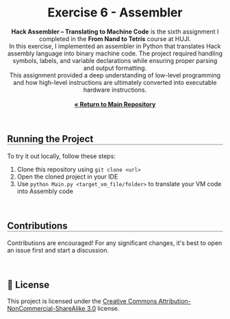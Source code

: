 <div align="center">
  <h1 align="center" style="border-bottom: none"><b>Exercise 6</b> - Assembler</h1>

  <p align="center">
<b>Hack Assembler – Translating to Machine Code</b> is the sixth assignment I completed in the <b>From Nand to Tetris</b> course at HUJI.
<br>
In this exercise, I implemented an assembler in Python that translates Hack assembly language into binary machine code. The project required handling symbols, labels, and variable declarations while ensuring proper parsing and output formatting.
<br>
This assignment provided a deep understanding of low-level programming and how high-level instructions are ultimately converted into executable hardware instructions.
<br><br>
    <a href="https://github.com/ShayMorad/Nand2Tetris"><strong>« Return to Main Repository</strong></a>
    <br>
  </p>
</div>

<br>

<div align="left">
  <h2 align="left" style="border-bottom: 1px solid gray">Running the Project</h2>

  <p>To try it out locally, follow these steps:</p>
  <ol align="left">
    <li>Clone this repository using <code>git clone &lt;url&gt;</code></li>
    <li>Open the cloned project in your IDE</li>
    <li>Use <code>python Main.py &lt;target_vm_file/folder&gt;</code> to translate your VM code into Assembly code</li>
  </ol>
</div>

<br>

<div align="left">
  <h2 align="left" style="border-bottom: 1px solid gray">Contributions</h2>

  <p align="left">
    Contributions are encouraged! For any significant changes, it's best to open an issue first and start a discussion.
  </p>
</div>

<br>

## 📄 License

This project is licensed under the [Creative Commons Attribution-NonCommercial-ShareAlike 3.0](https://creativecommons.org/licenses/by-nc-sa/3.0/) license.
